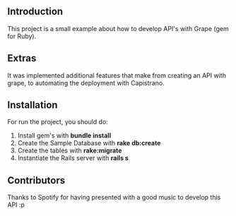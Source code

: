 ## Introduction
This project is a small example about how to develop API's with Grape (gem for Ruby).

## Extras
It was implemented additional features that make from creating an API with grape, to automating the deployment with Capistrano.

## Installation

For run the project, you should do:

1. Install gem's with **bundle install**
2. Create the Sample Database with **rake db:create**
3. Create the tables with **rake:migrate**
4. Instantiate the Rails server with **rails s**

## Contributors

Thanks to Spotify for having presented with a good music to develop this API :p
